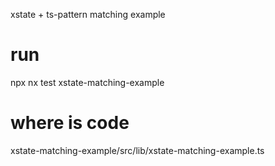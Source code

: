 xstate + ts-pattern matching example

# run

npx nx test xstate-matching-example

# where is code

xstate-matching-example/src/lib/xstate-matching-example.ts
